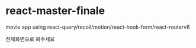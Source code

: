 # react-master-finale

movie app using react-query/recoil/motion/react-hook-form/react-routerv6


전체화면으로 봐주세요